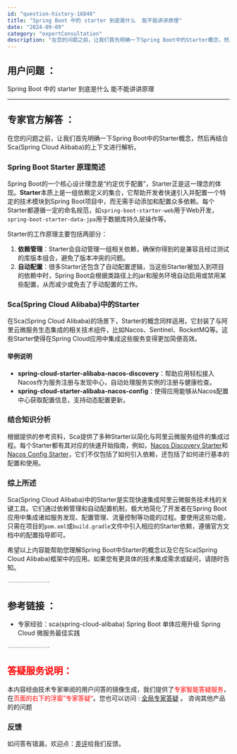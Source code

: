 ```yaml
---
id: "question-history-16846"
title: "Spring Boot 中的 starter 到底是什么  能不能讲讲原理"
date: "2024-09-09"
category: "expertConsultation"
description: "在您的问题之前，让我们首先明确一下Spring Boot中的Starter概念，然后再结合Sca(Spring Cloud Alibaba)的上下文进行解析。### Spring Boot Starter 原理简述Spring Boot的一个核心设计理念是“约定优于配置”，Starter正是这一理念"
---
```


## 用户问题 ： 
 Spring Boot 中的 starter 到底是什么  能不能讲讲原理  

---------------
## 专家官方解答 ：

在您的问题之前，让我们首先明确一下Spring Boot中的Starter概念，然后再结合Sca(Spring Cloud Alibaba)的上下文进行解析。

### Spring Boot Starter 原理简述

Spring Boot的一个核心设计理念是“约定优于配置”，Starter正是这一理念的体现。**Starter**本质上是一组依赖定义的集合，它帮助开发者快速引入并配置一个特定的技术模块到Spring Boot项目中，而无需手动添加和配置众多依赖。每个Starter都遵循一定的命名规范，如`spring-boot-starter-web`用于Web开发，`spring-boot-starter-data-jpa`用于数据库持久层操作等。

Starter的工作原理主要包括两部分：

1. **依赖管理**：Starter会自动管理一组相关依赖，确保你得到的是兼容且经过测试的库版本组合，避免了版本冲突的问题。
2. **自动配置**：很多Starter还包含了自动配置逻辑，当这些Starter被加入到项目的依赖中时，Spring Boot会根据类路径上的jar和服务环境自动启用或禁用某些配置，从而减少或免去了手动配置的工作。

### Sca(Spring Cloud Alibaba)中的Starter

在Sca(Spring Cloud Alibaba)的场景下，Starter的概念同样适用，它封装了与阿里云微服务生态集成的相关技术组件，比如Nacos、Sentinel、RocketMQ等。这些Starter使得在Spring Cloud应用中集成这些服务变得更加简便高效。

#### 举例说明

- **spring-cloud-starter-alibaba-nacos-discovery**：帮助应用轻松接入Nacos作为服务注册与发现中心，自动处理服务实例的注册与健康检查。
- **spring-cloud-starter-alibaba-nacos-config**：使得应用能够从Nacos配置中心获取配置信息，支持动态配置更新。

### 结合知识分析

根据提供的参考资料，Sca提供了多种Starter以简化与阿里云微服务组件的集成过程。每个Starter都有其对应的快速开始指南，例如，[Nacos Discovery Starter](https://sca.aliyun.com/zh-cn/docs/next/user-guide/nacos/quick-start#%E6%8E%A5%E5%85%A5-nacos-%E6%9C%8D%E5%8A%A1%E6%B3%A8%E5%86%8C%E4%B8%8E%E5%8F%91%E7%8E%B0)和[Nacos Config Starter](https://sca.aliyun.com/zh-cn/docs/next/user-guide/nacos/quick-start#%E6%8E%A5%E5%85%A5-nacos-%E9%85%8D%E7%BD%AE%E4%B8%AD%E5%BF%83)，它们不仅包括了如何引入依赖，还包括了如何进行基本的配置和使用。

### 综上所述

Sca(Spring Cloud Alibaba)中的Starter是实现快速集成阿里云微服务技术栈的关键工具。它们通过依赖管理和自动配置机制，极大地简化了开发者在Spring Boot应用中集成诸如服务发现、配置管理、流量控制等功能的过程。要使用这些功能，只需在项目的`pom.xml`或`build.gradle`文件中引入相应的Starter依赖，遵循官方文档中的配置指导即可。

希望以上内容能帮助您理解Spring Boot中Starter的概念以及它在Sca(Spring Cloud Alibaba)框架中的应用。如果您有更具体的技术集成需求或疑问，请随时告知。


<font color="#949494">---------------</font> 


## 参考链接 ：

* 专家经验：sca(spring-cloud-alibaba) Spring Boot 单体应用升级 Spring Cloud 微服务最佳实践 


 <font color="#949494">---------------</font> 
 


## <font color="#FF0000">答疑服务说明：</font> 

本内容经由技术专家审阅的用户问答的镜像生成，我们提供了<font color="#FF0000">专家智能答疑服务</font>，在<font color="#FF0000">页面的右下的浮窗”专家答疑“</font>。您也可以访问 : [全局专家答疑](https://answer.opensource.alibaba.com/docs/intro) 。 咨询其他产品的的问题

### 反馈
如问答有错漏，欢迎点：[差评](https://ai.nacos.io/user/feedbackByEnhancerGradePOJOID?enhancerGradePOJOId=16865)给我们反馈。
